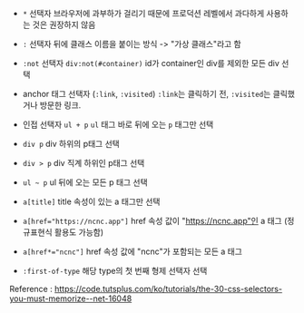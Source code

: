 - `*` 선택자
  브라우저에 과부하가 걸리기 때문에 프로덕션 레벨에서 과다하게 사용하는 것은 권장하지 않음

- `:` 선택자 뒤에 클래스 이름을 붙이는 방식 -> "가상 클래스"라고 함

- `:not` 선택자
  `div:not(#container)`
  id가 container인 div를 제외한 모든 div 선택

- anchor 태그 선택자 (`:link`, `:visited`)
  `:link`는 클릭하기 전, `:visited`는 클릭했거나 방문한 링크.

- 인접 선택자
  `ul + p`
  `ul` 태그 바로 뒤에 오는 `p` 태그만 선택

- `div p` div 하위의 p태그 선택
- `div > p` div 직계 하위인 p태그 선택

- `ul ~ p` ul 뒤에 오는 모든 p 태그 선택

- `a[title]` title 속성이 있는 a 태그만 선택

- `a[href="https://ncnc.app"]`
  href 속성 값이 "https://ncnc.app"인 a 태그 (정규표현식 활용도 가능함)

- `a[href*="ncnc"]` href 속성 값에 "ncnc"가 포함되는 모든 a 태그

- `:first-of-type`
  해당 type의 첫 번째 형제 선택자 선택

Reference :
https://code.tutsplus.com/ko/tutorials/the-30-css-selectors-you-must-memorize--net-16048
